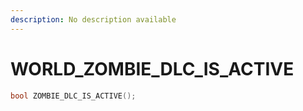 ```yaml
---
description: No description available 
---
```


# WORLD\_ZOMBIE_DLC_IS_ACTIVE

```cpp
bool ZOMBIE_DLC_IS_ACTIVE();
```